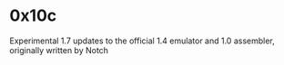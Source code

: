 0x10c
=====

Experimental 1.7 updates to the official 1.4 emulator and 1.0 assembler, originally written by Notch